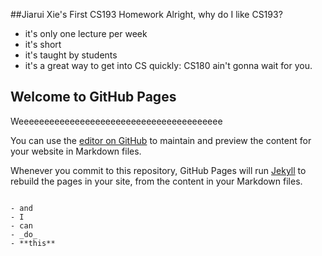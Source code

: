 ##Jiarui Xie's First CS193 Homework
Alright, why do I like CS193?
 - it's only one lecture per week
 - it's short
 - it's taught by students
 - it's a great way to get into CS quickly: CS180 ain't gonna wait for you.



## Welcome to GitHub Pages

Weeeeeeeeeeeeeeeeeeeeeeeeeeeeeeeeeeeeeeee

You can use the [editor on GitHub](https://github.com/kalutes/CS193_Fall18_Lab1/edit/master/index.md) to maintain and preview the content for your website in Markdown files.

Whenever you commit to this repository, GitHub Pages will run [Jekyll](https://jekyllrb.com/) to rebuild the pages in your site, from the content in your Markdown files.
```Watch this

- and
- I 
- can
- _do_
- **this**
